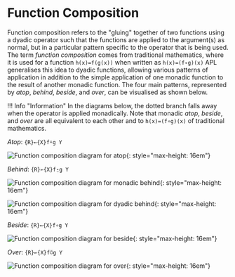 <h1 class="heading"><span class="name">Function Composition</span></h1>

Function composition refers to the "gluing" together of two functions using a dyadic operator such that the functions are applied to the argument(s) as normal, but in a particular pattern specific to the operator that is being used. The term _function composition_ comes from traditional mathematics, where it is used for a function `h(x)=f(g(x))` when written as  `h(x)=(f∘g)(x)` APL generalises this idea to dyadic functions, allowing various patterns of application in addition to the simple application of one monadic function to the result of another monadic function. The four main patterns, represented by _atop_, _behind_, _beside_, and _over_, can be visualised as shown below.

!!! Info "Information"
    In the diagrams below, the dotted branch falls away when the operator is applied monadically.
    Note that monadic _atop_, _beside_, and _over_ are all equivalent to each other and to `h(x)=(f∘g)(x)` of traditional mathematics.

_Atop_: `{R}←{X}f⍤g Y`

![Function composition diagram for atop](../img/atop-composition.png){: style="max-height: 16em"}

_Behind_: `{R}←{X}f⍛g Y`

![Function composition diagram for monadic behind](../img/behind-monadic-composition.png){: style="max-height: 16em"}


![Function composition diagram for dyadic behind](../img/behind-dyadic-composition.png){: style="max-height: 16em"}

_Beside_: `{R}←{X}f∘g Y`

![Function composition diagram for beside](../img/beside-composition.png){: style="max-height: 16em"}

_Over_: `{R}←{X}f⍥g Y`

![Function composition diagram for over](../img/over-composition.png){: style="max-height: 16em"}
